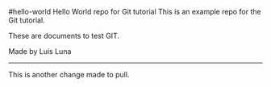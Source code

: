 #hello-world
Hello World repo for Git tutorial
This is an example repo for the Git tutorial.

These are documents to test GIT.

Made by Luis Luna

-------
This is another change made to pull. 
